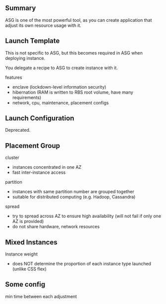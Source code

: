 ## Summary

ASG is one of the most powerful tool, as you can create application that adjust its own resource usage with it.

## Launch Template

This is not specific to ASG, but this becomes required in ASG when deploying instance.

You delegate a recipe to ASG to create instance with it.

features
- enclave (lockdown-level information security)
- hibernation (RAM is written to RBS root volume, have many requirements)
- network, cpu, maintenance, placement configs

## Launch Configuration

Deprecated.

## Placement Group

cluster
- instances concentrated in one AZ
- fast inter-instance access

partition
- instances with same partition number are grouped together
- suitable for distributed computing (e.g. Hadoop, Cassandra)

spread
- try to spread across AZ to ensure high availability (will not fail if only one AZ is provided)
- do not share hardware, network resources

## Mixed Instances

Instance weight
- does NOT determine the proportion of each instance type launched (unlike CSS flex)

## Some config

min time between each adjustment
